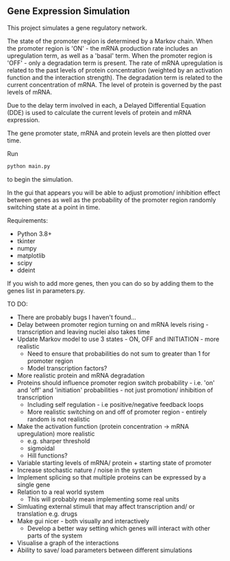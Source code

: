 ## Gene Expression Simulation

This project simulates a gene regulatory network. 

The state of the promoter region is determined by a Markov chain. 
When the promoter region is 'ON' - the mRNA production rate includes an upregulation term, as well as a 'basal' term.
When the promoter region is 'OFF' - only a degradation term is present.
The rate of mRNA upregulation is related to the past levels of protein concentration (weighted by an activation function and the interaction strength). 
The degradation term is related to the current concentration of mRNA.
The level of protein is governed by the past levels of mRNA. 

Due to the delay term involved in each, a Delayed Differential Equation (DDE) is used to calculate the current levels of protein and mRNA expression.

The gene promoter state, mRNA and protein levels are then plotted over time.

Run
```bash
python main.py
```
to begin the simulation.

In the gui that appears you will be able to adjust promotion/ inhibition effect between genes as well as the probability of the promoter region randomly switching state at a point in time.

Requirements:
* Python 3.8+
* tkinter
* numpy
* matplotlib
* scipy
* ddeint

If you wish to add more genes, then you can do so by adding them to the genes list in parameters.py.

TO DO:

* There are probably bugs I haven't found...
* Delay between promoter region turning on and mRNA levels rising - transcription and leaving nuclei also takes time
* Update Markov model to use 3 states - ON, OFF and INITIATION - more realistic
    - Need to ensure that probabilities do not sum to greater than 1 for promoter region
    - Model transcription factors?
* More realistic protein and mRNA degradation
* Proteins should influence promoter region switch probability - i.e. 'on' and 'off' and 'initiation' probabilities - not just promotion/ inhibition of transcription
    - Including self regulation - i.e positive/negative feedback loops
    - More realistic switching on and off of promoter region - entirely random is not realistic
* Make the activation function (protein concentration -> mRNA upregulation) more realistic
    - e.g. sharper threshold
    - sigmoidal
    - Hill functions?
* Variable starting levels of mRNA/ protein + starting state of promoter
* Increase stochastic nature / noise in the system
* Implement splicing so that multiple proteins can be expressed by a single gene
* Relation to a real world system
    - This will probably mean implementing some real units
* Simluating external stimuli that may affect  transcription and/ or translation e.g. drugs
* Make gui nicer - both visually and interactively
    - Develop a better way setting which genes will interact with other parts of the system
* Visualise a graph of the interactions
* Ability to save/ load parameters between different simulations

